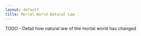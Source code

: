 ```yaml
---
layout: default
title: Mortal World Natural Law
---
```


TODO - Detail how natural law of the mortal world has changed